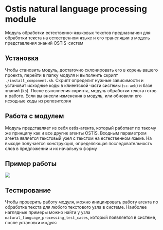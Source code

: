 # Ostis natural language processing module

Модуль обработки естественно-языковых текстов предназначен для обработки текста на естественном языке и его трансляции в модель представления знаний OSTIS-систем


## Установка

Чтобы становить модуль, достаточно склонировать его в корень вашего проекта, перейти в папку модуля и выполнить скрипт `./install_component.sh`. Скрипт определит нужные зависимости и установит исходные коды в клиентской части системы (`sc-web`) и базе знаний (`kb`). После выполнения скрипта, модуль обработки текста готов к работе. Если вы внесли изменения в модуль, или обновили его исходные коды из репозитория

## Работа с модулем

Модуль представляет из себя ostis-агента, который работает по такому же принципу как и все другие агенты OSTIS. Входным параметром агента является текстовый узел с текстом на естественном языке. На выходе получается конструкция, определяющая последовательность слов в предложении и их начальную форму

## Пример работы

![](example.gif)

## Тестирование

Чтобы проверить работу модуля, можно инициировать работу агента по обработке текста для любого текстового узла в системе. Наиболее наглядные примеры можно найти у узла `natural_language_processing_test_cases`, который появляется в системе, после установки модуля





